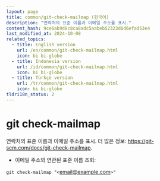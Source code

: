 ```yaml
---
layout: page
title: common/git-check-mailmap (한국어)
description: "연락처의 표준 이름과 이메일 주소를 표시."
content_hash: 9ce6ab9d8c8ca8adc5aabeb52323d8d6efad53e4
last_modified_at: 2024-10-08
related_topics:
  - title: English version
    url: /en/common/git-check-mailmap.html
    icon: bi bi-globe
  - title: Indonesia version
    url: /id/common/git-check-mailmap.html
    icon: bi bi-globe
  - title: Türkçe version
    url: /tr/common/git-check-mailmap.html
    icon: bi bi-globe
tldri18n_status: 2
---
```

# git check-mailmap

연락처의 표준 이름과 이메일 주소를 표시.
더 많은 정보: <https://git-scm.com/docs/git-check-mailmap>.

- 이메일 주소와 연관된 표준 이름 조회:

`git check-mailmap "<`<span class="tldr-var badge badge-pill bg-dark-lm bg-white-dm text-white-lm text-dark-dm font-weight-bold">email@example.com</span>`>"`
